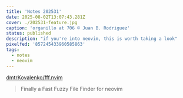 ```yaml
---
title: 'Notes 202531'
date: 2025-08-02T13:07:43.281Z
cover: ./202531-feature.jpg
caption: 'organillo at 706 © Juan B. Rodriguez'
status: published
description: "if you're into neovim, this is worth taking a look"
pixelfed: '857245433960585863'
tags:
  - notes
  - neovim
---
```


[dmtrKovalenko/fff.nvim](https://github.com/dmtrKovalenko/fff.nvim)

> Finally a Fast Fuzzy File Finder for neovim

